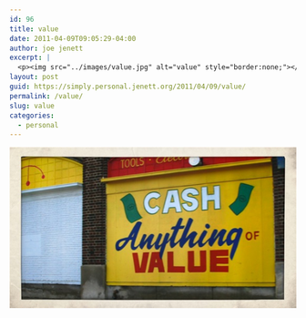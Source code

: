 ```yaml
---
id: 96
title: value
date: 2011-04-09T09:05:29-04:00
author: joe jenett
excerpt: |
  <p><img src="../images/value.jpg" alt="value" style="border:none;"></p>
layout: post
guid: https://simply.personal.jenett.org/2011/04/09/value/
permalink: /value/
slug: value
categories:
  - personal
---
```

<img src="../images/value.jpg" alt="value" style="border:none;">